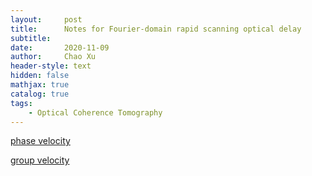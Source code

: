 ```yaml
---
layout:     post
title:      Notes for Fourier-domain rapid scanning optical delay
subtitle:   
date:       2020-11-09
author:     Chao Xu
header-style: text
hidden: false
mathjax: true 
catalog: true
tags:
    - Optical Coherence Tomography
---
```


[phase velocity](https://en.wikipedia.org/wiki/Phase_velocity)

[group velocity](https://en.wikipedia.org/wiki/Group_velocity)